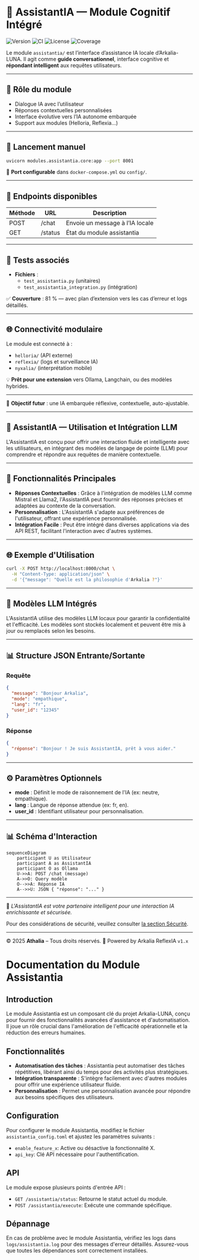# 🧠 AssistantIA — Module Cognitif Intégré

![Version](https://img.shields.io/badge/version-v2.4.0-blue)
![CI](https://github.com/athalia-siwek/arkalia-luna-pro/actions/workflows/ci.yml/badge.svg)
![License](https://img.shields.io/badge/license-Proprietary-red)
![Coverage](https://img.shields.io/badge/coverage-93%25-brightgreen)

Le module `assistantia/` est l’interface d’assistance IA locale d’Arkalia-LUNA. Il agit comme **guide conversationnel**, interface cognitive et **répondant intelligent** aux requêtes utilisateurs.

---

## 🧠 Rôle du module

- Dialogue IA avec l’utilisateur
- Réponses contextuelles personnalisées
- Interface évolutive vers l’IA autonome embarquée
- Support aux modules (Helloria, Reflexia…)

---

## 🚀 Lancement manuel

```bash
uvicorn modules.assistantia.core:app --port 8001
```

📍 **Port configurable** dans `docker-compose.yml` ou `config/`.

---

## 🔄 Endpoints disponibles

| Méthode | URL    | Description                      |
|---------|--------|----------------------------------|
| POST    | /chat  | Envoie un message à l’IA locale  |
| GET     | /status| État du module assistantia       |

---

## 🧪 Tests associés

- **Fichiers** :
  - `test_assistantia.py` (unitaires)
  - `test_assistantia_integration.py` (intégration)

✅ **Couverture** : 81 % — avec plan d’extension vers les cas d’erreur et logs détaillés.

---

## 🌐 Connectivité modulaire

Le module est connecté à :
- `helloria/` (API externe)
- `reflexia/` (logs et surveillance IA)
- `nyxalia/` (interprétation mobile)

💡 **Prêt pour une extension** vers Ollama, Langchain, ou des modèles hybrides.

---

🎯 **Objectif futur** : une IA embarquée réflexive, contextuelle, auto-ajustable.

---

## 🧠 AssistantIA — Utilisation et Intégration LLM

L'AssistantIA est conçu pour offrir une interaction fluide et intelligente avec les utilisateurs, en intégrant des modèles de langage de pointe (LLM) pour comprendre et répondre aux requêtes de manière contextuelle.

---

## 🚀 Fonctionnalités Principales

- **Réponses Contextuelles** : Grâce à l'intégration de modèles LLM comme Mistral et Llama2, l'AssistantIA peut fournir des réponses précises et adaptées au contexte de la conversation.
- **Personnalisation** : L'AssistantIA s'adapte aux préférences de l'utilisateur, offrant une expérience personnalisée.
- **Intégration Facile** : Peut être intégré dans diverses applications via des API REST, facilitant l'interaction avec d'autres systèmes.

---

## 🌐 Exemple d'Utilisation

```bash
curl -X POST http://localhost:8000/chat \
  -H "Content-Type: application/json" \
  -d '{"message": "Quelle est la philosophie d'Arkalia ?"}'
```

---

## 🧠 Modèles LLM Intégrés

L'AssistantIA utilise des modèles LLM locaux pour garantir la confidentialité et l'efficacité. Les modèles sont stockés localement et peuvent être mis à jour ou remplacés selon les besoins.

---

## 📊 Structure JSON Entrante/Sortante

### Requête

```json
{
  "message": "Bonjour Arkalia",
  "mode": "empathique",
  "lang": "fr",
  "user_id": "12345"
}
```

### Réponse

```json
{
  "réponse": "Bonjour ! Je suis AssistantIA, prêt à vous aider."
}
```

---

## ⚙️ Paramètres Optionnels

- **mode** : Définit le mode de raisonnement de l'IA (ex: neutre, empathique).
- **lang** : Langue de réponse attendue (ex: fr, en).
- **user_id** : Identifiant utilisateur pour personnalisation.

---

## 📊 Schéma d'Interaction

```mermaid
sequenceDiagram
    participant U as Utilisateur
    participant A as AssistantIA
    participant O as Ollama
    U->>A: POST /chat (message)
    A->>O: Query modèle
    O-->>A: Réponse IA
    A-->>U: JSON { "réponse": "..." }
```

---

🧠 *L'AssistantIA est votre partenaire intelligent pour une interaction IA enrichissante et sécurisée.*

Pour des considérations de sécurité, veuillez consulter [la section Sécurité](../security/security.md).

---

© 2025 **Athalia** – Tous droits réservés.
🤖 Powered by Arkalia ReflexIA `v1.x`

# Documentation du Module Assistantia

## Introduction
Le module Assistantia est un composant clé du projet Arkalia-LUNA, conçu pour fournir des fonctionnalités avancées d'assistance et d'automatisation. Il joue un rôle crucial dans l'amélioration de l'efficacité opérationnelle et la réduction des erreurs humaines.

## Fonctionnalités
- **Automatisation des tâches** : Assistantia peut automatiser des tâches répétitives, libérant ainsi du temps pour des activités plus stratégiques.
- **Intégration transparente** : S'intègre facilement avec d'autres modules pour offrir une expérience utilisateur fluide.
- **Personnalisation** : Permet une personnalisation avancée pour répondre aux besoins spécifiques des utilisateurs.

## Configuration
Pour configurer le module Assistantia, modifiez le fichier `assistantia_config.toml` et ajustez les paramètres suivants :
- `enable_feature_x`: Active ou désactive la fonctionnalité X.
- `api_key`: Clé API nécessaire pour l'authentification.

## API
Le module expose plusieurs points d'entrée API :
- `GET /assistantia/status`: Retourne le statut actuel du module.
- `POST /assistantia/execute`: Exécute une commande spécifique.

## Dépannage
En cas de problème avec le module Assistantia, vérifiez les logs dans `logs/assistantia.log` pour des messages d'erreur détaillés. Assurez-vous que toutes les dépendances sont correctement installées.
